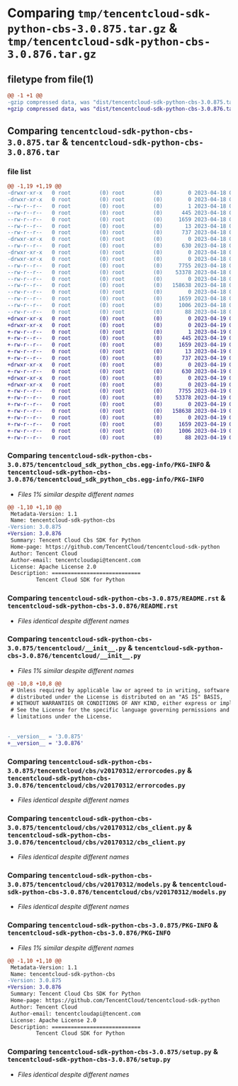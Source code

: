 # Comparing `tmp/tencentcloud-sdk-python-cbs-3.0.875.tar.gz` & `tmp/tencentcloud-sdk-python-cbs-3.0.876.tar.gz`

## filetype from file(1)

```diff
@@ -1 +1 @@
-gzip compressed data, was "dist/tencentcloud-sdk-python-cbs-3.0.875.tar", last modified: Tue Apr 18 00:26:27 2023, max compression
+gzip compressed data, was "dist/tencentcloud-sdk-python-cbs-3.0.876.tar", last modified: Wed Apr 19 00:19:41 2023, max compression
```

## Comparing `tencentcloud-sdk-python-cbs-3.0.875.tar` & `tencentcloud-sdk-python-cbs-3.0.876.tar`

### file list

```diff
@@ -1,19 +1,19 @@
-drwxr-xr-x   0 root         (0) root         (0)        0 2023-04-18 00:26:27.000000 tencentcloud-sdk-python-cbs-3.0.875/
-drwxr-xr-x   0 root         (0) root         (0)        0 2023-04-18 00:26:27.000000 tencentcloud-sdk-python-cbs-3.0.875/tencentcloud_sdk_python_cbs.egg-info/
--rw-r--r--   0 root         (0) root         (0)        1 2023-04-18 00:26:27.000000 tencentcloud-sdk-python-cbs-3.0.875/tencentcloud_sdk_python_cbs.egg-info/dependency_links.txt
--rw-r--r--   0 root         (0) root         (0)      445 2023-04-18 00:26:27.000000 tencentcloud-sdk-python-cbs-3.0.875/tencentcloud_sdk_python_cbs.egg-info/SOURCES.txt
--rw-r--r--   0 root         (0) root         (0)     1659 2023-04-18 00:26:27.000000 tencentcloud-sdk-python-cbs-3.0.875/tencentcloud_sdk_python_cbs.egg-info/PKG-INFO
--rw-r--r--   0 root         (0) root         (0)       13 2023-04-18 00:26:27.000000 tencentcloud-sdk-python-cbs-3.0.875/tencentcloud_sdk_python_cbs.egg-info/top_level.txt
--rw-r--r--   0 root         (0) root         (0)      737 2023-04-18 00:26:27.000000 tencentcloud-sdk-python-cbs-3.0.875/README.rst
-drwxr-xr-x   0 root         (0) root         (0)        0 2023-04-18 00:26:27.000000 tencentcloud-sdk-python-cbs-3.0.875/tencentcloud/
--rw-r--r--   0 root         (0) root         (0)      630 2023-04-18 00:26:27.000000 tencentcloud-sdk-python-cbs-3.0.875/tencentcloud/__init__.py
-drwxr-xr-x   0 root         (0) root         (0)        0 2023-04-18 00:26:27.000000 tencentcloud-sdk-python-cbs-3.0.875/tencentcloud/cbs/
-drwxr-xr-x   0 root         (0) root         (0)        0 2023-04-18 00:26:27.000000 tencentcloud-sdk-python-cbs-3.0.875/tencentcloud/cbs/v20170312/
--rw-r--r--   0 root         (0) root         (0)     7755 2023-04-18 00:26:27.000000 tencentcloud-sdk-python-cbs-3.0.875/tencentcloud/cbs/v20170312/errorcodes.py
--rw-r--r--   0 root         (0) root         (0)    53378 2023-04-18 00:26:27.000000 tencentcloud-sdk-python-cbs-3.0.875/tencentcloud/cbs/v20170312/cbs_client.py
--rw-r--r--   0 root         (0) root         (0)        0 2023-04-18 00:26:27.000000 tencentcloud-sdk-python-cbs-3.0.875/tencentcloud/cbs/v20170312/__init__.py
--rw-r--r--   0 root         (0) root         (0)   158638 2023-04-18 00:26:27.000000 tencentcloud-sdk-python-cbs-3.0.875/tencentcloud/cbs/v20170312/models.py
--rw-r--r--   0 root         (0) root         (0)        0 2023-04-18 00:26:27.000000 tencentcloud-sdk-python-cbs-3.0.875/tencentcloud/cbs/__init__.py
--rw-r--r--   0 root         (0) root         (0)     1659 2023-04-18 00:26:27.000000 tencentcloud-sdk-python-cbs-3.0.875/PKG-INFO
--rw-r--r--   0 root         (0) root         (0)     1006 2023-04-18 00:26:27.000000 tencentcloud-sdk-python-cbs-3.0.875/setup.py
--rw-r--r--   0 root         (0) root         (0)       88 2023-04-18 00:26:27.000000 tencentcloud-sdk-python-cbs-3.0.875/setup.cfg
+drwxr-xr-x   0 root         (0) root         (0)        0 2023-04-19 00:19:41.000000 tencentcloud-sdk-python-cbs-3.0.876/
+drwxr-xr-x   0 root         (0) root         (0)        0 2023-04-19 00:19:41.000000 tencentcloud-sdk-python-cbs-3.0.876/tencentcloud_sdk_python_cbs.egg-info/
+-rw-r--r--   0 root         (0) root         (0)        1 2023-04-19 00:19:41.000000 tencentcloud-sdk-python-cbs-3.0.876/tencentcloud_sdk_python_cbs.egg-info/dependency_links.txt
+-rw-r--r--   0 root         (0) root         (0)      445 2023-04-19 00:19:41.000000 tencentcloud-sdk-python-cbs-3.0.876/tencentcloud_sdk_python_cbs.egg-info/SOURCES.txt
+-rw-r--r--   0 root         (0) root         (0)     1659 2023-04-19 00:19:41.000000 tencentcloud-sdk-python-cbs-3.0.876/tencentcloud_sdk_python_cbs.egg-info/PKG-INFO
+-rw-r--r--   0 root         (0) root         (0)       13 2023-04-19 00:19:41.000000 tencentcloud-sdk-python-cbs-3.0.876/tencentcloud_sdk_python_cbs.egg-info/top_level.txt
+-rw-r--r--   0 root         (0) root         (0)      737 2023-04-19 00:19:41.000000 tencentcloud-sdk-python-cbs-3.0.876/README.rst
+drwxr-xr-x   0 root         (0) root         (0)        0 2023-04-19 00:19:41.000000 tencentcloud-sdk-python-cbs-3.0.876/tencentcloud/
+-rw-r--r--   0 root         (0) root         (0)      630 2023-04-19 00:19:41.000000 tencentcloud-sdk-python-cbs-3.0.876/tencentcloud/__init__.py
+drwxr-xr-x   0 root         (0) root         (0)        0 2023-04-19 00:19:41.000000 tencentcloud-sdk-python-cbs-3.0.876/tencentcloud/cbs/
+drwxr-xr-x   0 root         (0) root         (0)        0 2023-04-19 00:19:41.000000 tencentcloud-sdk-python-cbs-3.0.876/tencentcloud/cbs/v20170312/
+-rw-r--r--   0 root         (0) root         (0)     7755 2023-04-19 00:19:41.000000 tencentcloud-sdk-python-cbs-3.0.876/tencentcloud/cbs/v20170312/errorcodes.py
+-rw-r--r--   0 root         (0) root         (0)    53378 2023-04-19 00:19:41.000000 tencentcloud-sdk-python-cbs-3.0.876/tencentcloud/cbs/v20170312/cbs_client.py
+-rw-r--r--   0 root         (0) root         (0)        0 2023-04-19 00:19:41.000000 tencentcloud-sdk-python-cbs-3.0.876/tencentcloud/cbs/v20170312/__init__.py
+-rw-r--r--   0 root         (0) root         (0)   158638 2023-04-19 00:19:41.000000 tencentcloud-sdk-python-cbs-3.0.876/tencentcloud/cbs/v20170312/models.py
+-rw-r--r--   0 root         (0) root         (0)        0 2023-04-19 00:19:41.000000 tencentcloud-sdk-python-cbs-3.0.876/tencentcloud/cbs/__init__.py
+-rw-r--r--   0 root         (0) root         (0)     1659 2023-04-19 00:19:41.000000 tencentcloud-sdk-python-cbs-3.0.876/PKG-INFO
+-rw-r--r--   0 root         (0) root         (0)     1006 2023-04-19 00:19:41.000000 tencentcloud-sdk-python-cbs-3.0.876/setup.py
+-rw-r--r--   0 root         (0) root         (0)       88 2023-04-19 00:19:41.000000 tencentcloud-sdk-python-cbs-3.0.876/setup.cfg
```

### Comparing `tencentcloud-sdk-python-cbs-3.0.875/tencentcloud_sdk_python_cbs.egg-info/PKG-INFO` & `tencentcloud-sdk-python-cbs-3.0.876/tencentcloud_sdk_python_cbs.egg-info/PKG-INFO`

 * *Files 1% similar despite different names*

```diff
@@ -1,10 +1,10 @@
 Metadata-Version: 1.1
 Name: tencentcloud-sdk-python-cbs
-Version: 3.0.875
+Version: 3.0.876
 Summary: Tencent Cloud Cbs SDK for Python
 Home-page: https://github.com/TencentCloud/tencentcloud-sdk-python
 Author: Tencent Cloud
 Author-email: tencentcloudapi@tencent.com
 License: Apache License 2.0
 Description: ============================
         Tencent Cloud SDK for Python
```

### Comparing `tencentcloud-sdk-python-cbs-3.0.875/README.rst` & `tencentcloud-sdk-python-cbs-3.0.876/README.rst`

 * *Files identical despite different names*

### Comparing `tencentcloud-sdk-python-cbs-3.0.875/tencentcloud/__init__.py` & `tencentcloud-sdk-python-cbs-3.0.876/tencentcloud/__init__.py`

 * *Files 1% similar despite different names*

```diff
@@ -10,8 +10,8 @@
 # Unless required by applicable law or agreed to in writing, software
 # distributed under the License is distributed on an "AS IS" BASIS,
 # WITHOUT WARRANTIES OR CONDITIONS OF ANY KIND, either express or implied.
 # See the License for the specific language governing permissions and
 # limitations under the License.
 
 
-__version__ = '3.0.875'
+__version__ = '3.0.876'
```

### Comparing `tencentcloud-sdk-python-cbs-3.0.875/tencentcloud/cbs/v20170312/errorcodes.py` & `tencentcloud-sdk-python-cbs-3.0.876/tencentcloud/cbs/v20170312/errorcodes.py`

 * *Files identical despite different names*

### Comparing `tencentcloud-sdk-python-cbs-3.0.875/tencentcloud/cbs/v20170312/cbs_client.py` & `tencentcloud-sdk-python-cbs-3.0.876/tencentcloud/cbs/v20170312/cbs_client.py`

 * *Files identical despite different names*

### Comparing `tencentcloud-sdk-python-cbs-3.0.875/tencentcloud/cbs/v20170312/models.py` & `tencentcloud-sdk-python-cbs-3.0.876/tencentcloud/cbs/v20170312/models.py`

 * *Files identical despite different names*

### Comparing `tencentcloud-sdk-python-cbs-3.0.875/PKG-INFO` & `tencentcloud-sdk-python-cbs-3.0.876/PKG-INFO`

 * *Files 1% similar despite different names*

```diff
@@ -1,10 +1,10 @@
 Metadata-Version: 1.1
 Name: tencentcloud-sdk-python-cbs
-Version: 3.0.875
+Version: 3.0.876
 Summary: Tencent Cloud Cbs SDK for Python
 Home-page: https://github.com/TencentCloud/tencentcloud-sdk-python
 Author: Tencent Cloud
 Author-email: tencentcloudapi@tencent.com
 License: Apache License 2.0
 Description: ============================
         Tencent Cloud SDK for Python
```

### Comparing `tencentcloud-sdk-python-cbs-3.0.875/setup.py` & `tencentcloud-sdk-python-cbs-3.0.876/setup.py`

 * *Files identical despite different names*


